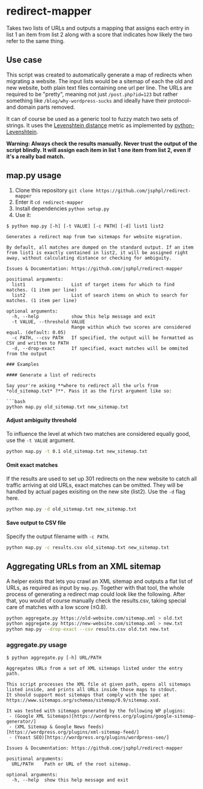 # redirect-mapper

Takes two lists of URLs and outputs a mapping that assigns each entry in list 1 an item from list 2 along with a score that indicates how likely the two refer to the same thing.

## Use case

This script was created to automatically generate a map of redirects when migrating a website. The input lists would be a sitemap of each the old and new website, both plain text files containing one url per line. The URLs are required to be "pretty", meaning not just `/post.php?id=123` but rather something like `/blog/why-wordpress-sucks` and ideally have their protocol- and domain parts removed.

It can of course be used as a generic tool to fuzzy match two sets of strings. It uses the [Levenshtein distance](https://en.wikipedia.org/wiki/Levenshtein_distance) metric as implemented by [python-Levenshtein](https://rawgit.com/ztane/python-Levenshtein/master/docs/Levenshtein.html#Levenshtein-ratio).

**Warning: Always check the results manually. Never trust the output of the script blindly. It will assign each item in list 1 one item from list 2, even if it's a really bad match.**

## map.py usage

1. Clone this repository `git clone https://github.com/jsphpl/redirect-mapper`
2. Enter it `cd redirect-mapper`
3. Install dependencies `python setup.py`
4. Use it:

```
$ python map.py [-h] [-t VALUE] [-c PATH] [-d] list1 list2

Generates a redirect map from two sitemaps for website migration.

By default, all matches are dumped on the standard output. If an item
from list1 is exactly contained in list2, it will be assigned right
away, without calculating distance or checking for ambiguity.

Issues & Documentation: https://github.com/jsphpl/redirect-mapper

positional arguments:
  list1                 List of target items for which to find matches. (1 item per line)
  list2                 List of search items on which to search for matches. (1 item per line)

optional arguments:
  -h, --help            show this help message and exit
  -t VALUE, --threshold VALUE
                        Range within which two scores are considered equal. (default: 0.05)
  -c PATH, --csv PATH   If specified, the output will be formatted as CSV and written to PATH
  -d, --drop-exact      If specified, exact matches will be ommited from the output

### Examples

#### Generate a list of redirects

Say your're asking **where to redirect all the urls from *old_sitemap.txt* ?**. Pass it as the first argument like so:

```bash
python map.py old_sitemap.txt new_sitemap.txt
```

#### Adjust ambiguity threshold

To influence the level at which two matches are considered equally good, use the `-t VALUE` argument.

```bash
python map.py -t 0.1 old_sitemap.txt new_sitemap.txt
```

#### Omit exact matches

If the results are used to set up 301 redirects on the new website to catch all traffic arriving at old URLs, exact matches can be omitted. They will be handled by actual pages exisiting on the new site (list2). Use the `-d` flag here.

```bash
python map.py -d old_sitemap.txt new_sitemap.txt
```

#### Save output to CSV file

Specify the output filename with `-c PATH`.

```bash
python map.py -c results.csv old_sitemap.txt new_sitemap.txt
```

## Aggregating URLs from an XML sitemap

A helper exists that lets you crawl an XML sitemap and outputs a flat list of URLs, as required as input by `map.py`. Together with that tool, the whole process of generating a redirect map could look like the following. After that, you would of course manually check the results.csv, taking special care of matches with a low score (≤0.8).

```bash
python aggregate.py https://old-website.com/sitemap.xml > old.txt
python aggregate.py https://new-website.com/sitemap.xml > new.txt
python map.py --drop-exact --csv results.csv old.txt new.txt
```

### aggregate.py usage

```
$ python aggregate.py [-h] URL/PATH

Aggregates URLs from a set of XML sitemaps listed under the entry path.

This script processes the XML file at given path, opens all sitemaps
listed inside, and prints all URLs inside those maps to stdout.
It should support most sitemaps that comply with the spec at
https://www.sitemaps.org/schemas/sitemap/0.9/sitemap.xsd.

It was tested with sitemaps generated by the following WP plugins:
 - (Google XML Sitemaps)[https://wordpress.org/plugins/google-sitemap-generator/]
 - (XML Sitemap & Google News feeds)[https://wordpress.org/plugins/xml-sitemap-feed/]
 - (Yoast SEO)[https://wordpress.org/plugins/wordpress-seo/]

Issues & Documentation: https://github.com/jsphpl/redirect-mapper

positional arguments:
  URL/PATH    Path or URL of the root sitemap.

optional arguments:
  -h, --help  show this help message and exit
```
